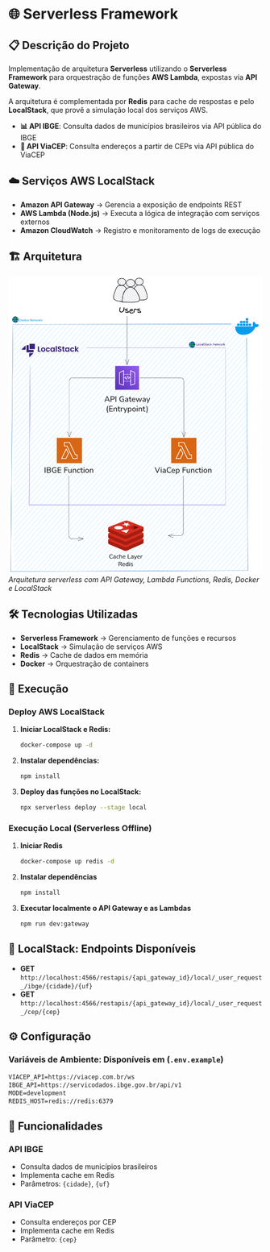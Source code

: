 # 🌐 Serverless Framework 

## 📋 Descrição do Projeto

Implementação de arquitetura **Serverless** utilizando o **Serverless Framework** para orquestração de funções **AWS Lambda**, expostas via **API Gateway**.

A arquitetura é complementada por **Redis** para cache de respostas e pelo **LocalStack**, que provê a simulação local dos serviços AWS.

* **📊 API IBGE**: Consulta dados de municípios brasileiros via API pública do IBGE
* **📮 API ViaCEP**: Consulta endereços a partir de CEPs via API pública do ViaCEP


## ☁️ Serviços AWS LocalStack
* **Amazon API Gateway** → Gerencia a exposição de endpoints REST
* **AWS Lambda (Node.js)** → Executa a lógica de integração com serviços externos
* **Amazon CloudWatch** → Registro e monitoramento de logs de execução

## 🏗️ Arquitetura

![Diagrama de Arquitetura](/assets/localstack.excalidraw.png)
*Arquitetura serverless com API Gateway, Lambda Functions, Redis, Docker e LocalStack*

## 🛠️ Tecnologias Utilizadas

* **Serverless Framework** → Gerenciamento de funções e recursos
* **LocalStack** → Simulação de serviços AWS
* **Redis** → Cache de dados em memória
* **Docker** → Orquestração de containers


## 🚀 Execução

### Deploy AWS LocalStack
1. **Iniciar LocalStack e Redis:**
   ```bash
   docker-compose up -d
   ```

2. **Instalar dependências:**
   ```bash
   npm install
   ```

3. **Deploy das funções no LocalStack:**
   ```bash
   npx serverless deploy --stage local
   ```

### Execução Local (Serverless Offline)

1. **Iniciar Redis**

   ```bash
   docker-compose up redis -d
   ```

2. **Instalar dependências**

   ```bash
   npm install
   ```

3. **Executar localmente o API Gateway e as Lambdas**

   ```bash
   npm run dev:gateway
   ```

## 📡 LocalStack: Endpoints Disponíveis

* **GET** `http://localhost:4566/restapis/{api_gateway_id}/local/_user_request_/ibge/{cidade}/{uf}`
* **GET** `http://localhost:4566/restapis/{api_gateway_id}/local/_user_request_/cep/{cep}`


## ⚙️ Configuração

### Variáveis de Ambiente: Disponíveis em (`.env.example`)

```
VIACEP_API=https://viacep.com.br/ws
IBGE_API=https://servicodados.ibge.gov.br/api/v1
MODE=development
REDIS_HOST=redis://redis:6379
```

## 🎯 Funcionalidades

### API IBGE

* Consulta dados de municípios brasileiros
* Implementa cache em Redis
* Parâmetros: `{cidade}`, `{uf}`

### API ViaCEP

* Consulta endereços por CEP
* Implementa cache em Redis
* Parâmetro: `{cep}`
